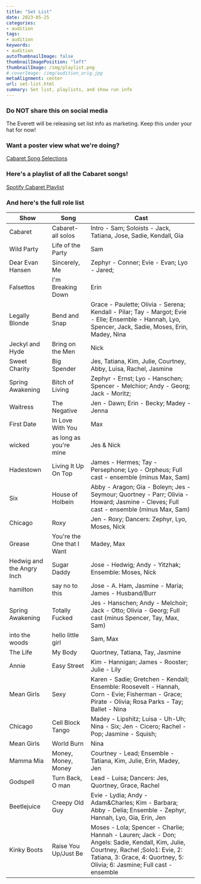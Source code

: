```yaml
---
title: "Set List"
date: 2023-05-25
categories:
- audition
tags:
- audition
keywords:
- audition
autoThumbnailImage: false
thumbnailImagePosition: "left"
thumbnailImage: /img/playlist.png
# coverImage: /img/audition_orig.jpg
metaAlignment: center
url: set-list.html
summary: Set list, playlists, and show run info
---
```


### Do NOT share this on social media

The Everett will be releasing set list info as marketing. Keep this under your hat for now!

### Want a poster view what we're doing?
[Cabaret Song Selections](../doc/song-selections.pdf)

### Here's a playlist of all the Cabaret songs!
[Spotify Cabaret Playlist](https://open.spotify.com/playlist/6fjjUw19tawUxRoZpLNnqk?si=718ce0866b494f70)

### And here's the full role list
| Show | Song | Cast |
| ------- | -------- | ------- |
| Cabaret | Cabaret- all solos | Intro - Sam; Soloists - Jack, Tatiana, Jose, Sadie, Kendall, Gia | 
| Wild Party | Life of the Party | Sam | 
| Dear Evan Hansen | Sincerely, Me | Zephyr - Conner; Evie - Evan; Lyo - Jared; | 
| Falsettos | I'm Breaking Down | Erin | 
| Legally Blonde | Bend and Snap | Grace - Paulette; Olivia - Serena; Kendall - Pilar; Tay - Margot; Evie - Elle; Ensemble - Hannah, Lyo, Spencer, Jack, Sadie, Moses, Erin, Madey, Nina | 
| Jeckyl and Hyde | Bring on the Men | Nick | 
| Sweet Charity | Big Spender | Jes, Tatiana, Kim, Julie, Courtney, Abby, Luisa, Rachel, Jasmine | 
| Spring Awakening | Bitch of Living | Zephyr - Ernst; Lyo - Hanschen; Spencer - Melchior; Andy - Georg; Jack - Moritz; | 
| Waitress | The Negative | Jen - Dawn; Erin - Becky; Madey - Jenna | 
| First Date | In Love With You | Max | 
| wicked | as long as you're mine | Jes & Nick | 
| Hadestown | Living It Up On Top | James - Hermes; Tay - Persephone; Lyo - Orpheus; Full cast - ensemble (minus Max, Sam) | 
| Six | House of Holbein | Abby - Aragon; Gia - Boleyn; Jes - Seymour; Quortney - Parr; Olivia - Howard; Jasmine - Cleves; Full cast - ensemble (minus Max, Sam) | 
| Chicago | Roxy | Jen - Roxy; Dancers: Zephyr, Lyo, Moses, Nick | 
| Grease | You're the One that I Want | Madey, Max | 
| Hedwig and the Angry Inch | Sugar Daddy | Jose - Hedwig; Andy - Yitzhak; Ensemble: Moses, Nick | 
| hamilton | say no to this | Jose - A. Ham, Jasmine - Maria; James - Husband/Burr | 
| Spring Awakening | Totally Fucked | Jes - Hanschen; Andy - Melchoir; Jack - Otto; Olivia - Georg; Full cast (minus Spencer, Tay, Max, Sam) | 
| into the woods | hello little girl | Sam, Max | 
| The Life | My Body | Quortney, Tatiana, Tay, Jasmine | 
| Annie | Easy Street | Kim - Hannigan; James - Rooster; Julie - Lily | 
| Mean Girls | Sexy | Karen - Sadie; Gretchen - Kendall; Ensemble: Roosevelt - Hannah, Corn - Evie; Fisherman - Grace; Pirate - Olivia; Rosa Parks - Tay; Ballet - Nina | 
| Chicago | Cell Block Tango | Madey - Lipshitz; Luisa - Uh-Uh; Nina - Six; Jen - Cicero; Rachel - Pop; Jasmine - Squish; | 
| Mean Girls | World Burn | Nina | 
| Mamma Mia | Money, Money, Money | Courtney - Lead; Ensemble - Tatiana, Kim, Julie, Erin, Madey, Jen | 
| Godspell | Turn Back, O man | Lead - Luisa; Dancers: Jes, Quortney, Grace, Rachel | 
| Beetlejuice | Creepy Old Guy | Evie - Lydia; Andy - Adam&Charles; Kim - Barbara; Abby - Delia; Ensemble - Zephyr, Hannah, Lyo, Gia, Erin, Jen | 
| Kinky Boots | Raise You Up/Just Be | Moses - Lola; Spencer - Charlie; Hannah - Lauren; Jack - Don; Angels: Sadie, Kendall, Kim, Julie, Courtney, Rachel ;Solo1: Evie, 2: Tatiana, 3: Grace, 4: Quortney, 5: Olivia; 6: Jasmine; Full cast - ensemble | 
